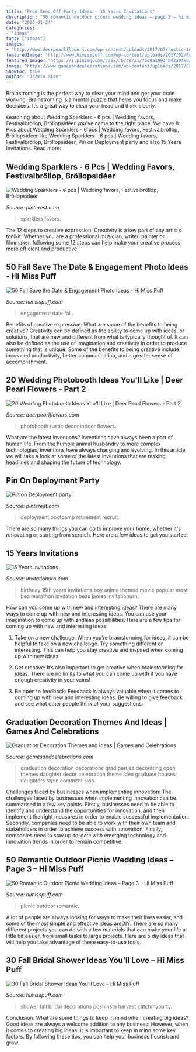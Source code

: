```yaml
---
title: "Prom Send Off Party Ideas - 15 Years Invitations"
description: "50 romantic outdoor picnic wedding ideas – page 3 – hi miss puff"
date: "2023-01-24"
categories:
- "ideas"
tags: ["ideas"]
images:
- "http://www.deerpearlflowers.com/wp-content/uploads/2017/07/rustic-indoor-wedding-photobooth-decor.jpg"
featuredImage: "http://www.himisspuff.com/wp-content/uploads/2017/02/Rustic-Outdoor-Picnic-Wedding-Ideas-10.jpg"
featured_image: "https://i.pinimg.com/736x/7b/c9/a1/7bc9a18934b42a9feba4669031bfa7a6.jpg"
image: "https://www.gamesandcelebrations.com/wp-content/uploads/2017/03/Graduation-Decorations-1024x768.jpg"
ShowToc: true
author: "Jazmin Rice"
---
```



Brainstroming is the perfect way to clear your mind and get your brain working. Brainstroming is a mental puzzle that helps you focus and make decisions. It’s a great way to clear your head and think clearly.

	

		
searching about Wedding Sparklers - 6 pcs | Wedding favors, Festivalbröllop, Bröllopsidéer you've came to the right place. We have 8 Pics about Wedding Sparklers - 6 pcs | Wedding favors, Festivalbröllop, Bröllopsidéer like Wedding Sparklers - 6 pcs | Wedding favors, Festivalbröllop, Bröllopsidéer, Pin on Deployment party and also 15 Years Invitations. Read more:
		
    
## Wedding Sparklers - 6 Pcs | Wedding Favors, Festivalbröllop, Bröllopsidéer

<img loading=lazy src="https://i.pinimg.com/736x/38/b2/bc/38b2bc0ebf32cc57316fc7982f9e3758.jpg" onerror="this.onerror=null;this.src='https://tse4.mm.bing.net/th?id=OIP.9U_Uf_kiRYa9YA1sKYQ9rQAAAA&amp;pid=15.1';" alt="Wedding Sparklers - 6 pcs | Wedding favors, Festivalbröllop, Bröllopsidéer">

_Source: pinterest.com_

>sparklers favors. 

	

The 12 steps to creative expression:
Creativity is a key part of any artist’s toolkit. Whether you are a professional musician, writer, painter or filmmaker, following some 12 steps can help make your creative process more efficient and productive.

    
## 50 Fall Save The Date &amp; Engagement Photo Ideas - Hi Miss Puff

<img loading=lazy src="http://www.himisspuff.com/wp-content/uploads/2016/08/Fall-Engagement-Photo-Save-The-Date-Ideas-3.jpg" onerror="this.onerror=null;this.src='https://tse1.mm.bing.net/th?id=OIP.LqJHCdDDo5TKXQiUzbwlugHaLH&amp;pid=15.1';" alt="50 Fall Save the Date &amp; Engagement Photo Ideas - Hi Miss Puff">

_Source: himisspuff.com_

>engagement date fall. 

	

Benefits of creative expression: What are some of the benefits to being creative?
Creativity can be defined as the ability to come up with ideas, or solutions, that are new and different from what is typically thought of. It can also be defined as the use of imagination and creativity in order to produce something that is unique. Some of the benefits to being creative include: increased productivity, better communication, and a greater sense of accomplishment.

    
## 20 Wedding Photobooth Ideas You&#039;ll Like | Deer Pearl Flowers - Part 2

<img loading=lazy src="http://www.deerpearlflowers.com/wp-content/uploads/2017/07/rustic-indoor-wedding-photobooth-decor.jpg" onerror="this.onerror=null;this.src='https://tse4.mm.bing.net/th?id=OIP.XWjkkSWZ27RCDQBHRE086QHaKX&amp;pid=15.1';" alt="20 Wedding Photobooth Ideas You&#039;ll Like | Deer Pearl Flowers - Part 2">

_Source: deerpearlflowers.com_

>photobooth rustic decor indoor flowers. 

	

What are the latest inventions?
Inventions have always been a part of human life. From the humble animal husbandry to more complex technologies, inventions have always changing and evolving. In this article, we will take a look at some of the latest inventions that are making headlines and shaping the future of technology.

    
## Pin On Deployment Party

<img loading=lazy src="https://i.pinimg.com/736x/7b/c9/a1/7bc9a18934b42a9feba4669031bfa7a6.jpg" onerror="this.onerror=null;this.src='https://tse4.mm.bing.net/th?id=OIP.KVhNvDgmX90WHJcMaOahMwAAAA&amp;pid=15.1';" alt="Pin on Deployment party">

_Source: pinterest.com_

>deployment bootcamp retirement recruit. 

	

There are so many things you can do to improve your home, whether it's renovating or starting from scratch. Here are a few ideas to get you started:

    
## 15 Years Invitations

<img loading=lazy src="http://www.invitationurn.com/wp-content/uploads/2016/06/15_years_party_invitations.jpg" onerror="this.onerror=null;this.src='https://tse1.mm.bing.net/th?id=OIP.ei-EHRU4C837Vw2Oe1gtkgHaF7&amp;pid=15.1';" alt="15 Years Invitations">

_Source: invitationurn.com_

>birthday 15th years invitations boy anime themed movie popular most bea marathon invitation beas james invitationurn. 

	

How can you come up with new and interesting ideas?
There are many ways to come up with new and interesting ideas. You can use your imagination to come up with endless possibilities. Here are a few tips for coming up with new and interesting ideas:
1. Take on a new challenge: When you’re brainstorming for ideas, it can be helpful to take on a new challenge. Try something different or interesting. This can help you stay creative and inspired when coming up with new ideas.

2. Get creative: It’s also important to get creative when brainstorming for ideas. There are no limits to what you can come up with if you have enough creativity in your veins!

3. Be open to feedback: Feedback is always valuable when it comes to coming up with new and interesting ideas. Be willing to give feedback and see what other people think of your suggestions.

    
## Graduation Decoration Themes And Ideas | Games And Celebrations

<img loading=lazy src="https://www.gamesandcelebrations.com/wp-content/uploads/2017/03/Graduation-Decorations-1024x768.jpg" onerror="this.onerror=null;this.src='https://tse4.mm.bing.net/th?id=OIP.32kPd8GkWkhut45OCzki3AHaFj&amp;pid=15.1';" alt="Graduation Decoration Themes and Ideas | Games and Celebrations">

_Source: gamesandcelebrations.com_

>graduation decoration decorations grad parties decorating open themes daughter decor celebration theme idea graduate houses daughters repin comment sign. 

	

Challenges faced by businesses when implementing innovation:
The challenges faced by businesses when implementing innovation can be summarised in a few key points. Firstly, businesses need to be able to identify and understand the opportunities for innovation, and then implement the right measures in order to enable successful implementation. Secondly, companies need to be able to work with their own team and stakeholders in order to achieve success with innovation. Finally, companies need to stay up-to-date with emerging technology and innovation trends in order to remain competitive.

    
## 50 Romantic Outdoor Picnic Wedding Ideas – Page 3 – Hi Miss Puff

<img loading=lazy src="http://www.himisspuff.com/wp-content/uploads/2017/02/Rustic-Outdoor-Picnic-Wedding-Ideas-10.jpg" onerror="this.onerror=null;this.src='https://tse2.mm.bing.net/th?id=OIP.xMLS9Y2keU8EPVrtqmxDRgDMEx&amp;pid=15.1';" alt="50 Romantic Outdoor Picnic Wedding Ideas – Page 3 – Hi Miss Puff">

_Source: himisspuff.com_

>picnic outdoor romantic. 

	

A lot of people are always looking for ways to make their lives easier, and some of the most simple and effective ideas areDIY. There are so many different projects you can do with a few materials that can make your life a little bit easier, from small tasks to large projects. Here are 5 diy ideas that will help you take advantage of these easy-to-use tools.

    
## 30 Fall Bridal Shower Ideas You’ll Love – Hi Miss Puff

<img loading=lazy src="http://www.himisspuff.com/wp-content/uploads/2017/07/Fall-Bridal-Shower-Ideas-10.jpg" onerror="this.onerror=null;this.src='https://tse3.mm.bing.net/th?id=OIP.Fryv66RaNJ52x3eqb5Kn2wHaLG&amp;pid=15.1';" alt="30 Fall Bridal Shower Ideas You’ll Love – Hi Miss Puff">

_Source: himisspuff.com_

>shower fall bridal decorations poshinsta harvest catchmyparty. 

	

Conclusion: What are some things to keep in mind when creating big ideas?
Good ideas are always a welcome addition to any business. However, when it comes to creating big ideas, it is important to keep in mind some key factors. By following these tips, you can help your business flourish and grow.

